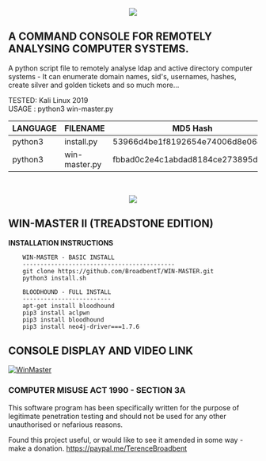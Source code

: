 <p align="center">
  <img src="https://github.com/BroadbentT/WIN-MASTER/blob/master/picture0.png">
</p>

## A COMMAND CONSOLE FOR REMOTELY ANALYSING COMPUTER SYSTEMS.

A python script file to remotely analyse ldap and active directory computer systems - It can enumerate domain names, sid's, usernames, hashes, create silver and golden tickets and so much more...

TESTED: Kali Linux 2019 <br>
USAGE : python3 win-master.py

| LANGUAGE  | FILENAME      | MD5 Hash                         | Version      |
|------     |-------        | -------                          | ----         |
| python3   | install.py    | 53966d4be1f8192654e74006d8e064d6 | TREADSTONE   |	                
| python3   | win-master.py | fbbad0c2e4c1abdad8184ce273895d6d | TREADSTONE   |
<br>

<p align="center">
  <img src="https://github.com/BroadbentT/WIN-MASTER/blob/master/advert.png">
</p>

## WIN-MASTER II (TREADSTONE EDITION)

**INSTALLATION INSTRUCTIONS**

        WIN-MASTER - BASIC INSTALL
        -------------------------------------------
        git clone https://github.com/BroadbentT/WIN-MASTER.git
        python3 install.sh

        BLOODHOUND - FULL INSTALL
        -------------------------
        apt-get install bloodhound
        pip3 install aclpwn
        pip3 install bloodhound
        pip3 install neo4j-driver===1.7.6
        
## CONSOLE DISPLAY AND VIDEO LINK

[![WinMaster](https://github.com/BroadbentT/WIN-MASTER/blob/master/picture2.png)](https://youtu.be/6kbGW_IIq2A "MasterConsole")

### COMPUTER MISUSE ACT 1990 - SECTION 3A
This software program has been specifically written for the purpose of legitimate penetration testing and should not be used for any other unauthorised or nefarious reasons.

Found this project useful, or would like to see it amended in some way - make a donation.
https://paypal.me/TerenceBroadbent
